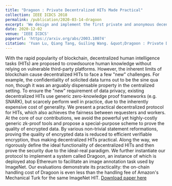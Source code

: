 ```yaml
---
title: "Dragoon : Private Decentralized HITs Made Practical"
collection: IEEE ICDCS 2018
permalink: /publication/2020-03-14-dragoon
excerpt: 'We design and implement the first private and anonymous decentralized crowdsourcing system ZebraLancer, and overcome two fundamental challenges of decentralizing crowdsourcing, i.e. data leakage and identity breach. First, our outsource-then-prove methodology resolves the tension between blockchain transparency and data confidentiality, which is critical in crowdsourcing use-case. ZebraLancer ensures: (i) a requester will not pay more than what data deserve, according to a policy announced when her task is published via the blockchain; (ii) each worker indeed gets a payment based on the policy, if he submits data to the blockchain; (iii) the above properties are realized not only without a central arbiter, but also without leaking the data to the open blockchain. Furthermore, the transparency of blockchain allows one to infer private information about workers and requesters through their participation history. On the other hand, allowing anonymity will enable a malicious worker to submit multiple times to reap rewards. ZebraLancer overcomes this problem by allowing anonymous requests/submissions without sacrificing the accountability. The idea behind is a subtle linkability: if a worker submits twice to a task, anyone can link the submissions, or else he stays anonymous and unlinkable across tasks. To realize this delicate linkability, we put forward a novel cryptographic concept, i.e. the common-prefix-linkable anonymous authentication. We remark the new anonymous authentication scheme might be of independent interest. Finally, we implement our protocol for a common image annotation task and deploy it in a test net of Ethereum. The experiment results show the applicability of our protocol with the existing real-world blockchain.'
date: 2020-12-02
venue: 'IEEE ICDCS'
paperurl: 'https://arxiv.org/abs/2003.10074'
citation: 'Yuan Lu, Qiang Tang, Guiling Wang. &quot;Dragoon : Private Decentralized HITs Made Practical.&quot; <i>Proc. IEEE ICDCS 2020</i>.'
---
```

With the rapid popularity of blockchain, decentralized human intelligence tasks (HITs) are proposed to crowdsource human knowledge without relying on vulnerable third-party platforms. However, the inherent limits of blockchain cause decentralized HITs to face a few "new" challenges. For example, the confidentiality of solicited data turns out to be the sine qua non, though it was an arguably dispensable property in the centralized setting. To ensure the "new" requirement of data privacy, existing decentralized HITs use generic zero-knowledge proof frameworks (e.g. SNARK), but scarcely perform well in practice, due to the inherently expensive cost of generality.
We present a practical decentralized protocol for HITs, which also achieves the fairness between requesters and workers. At the core of our contributions, we avoid the powerful yet highly-costly generic zk-proof tools and propose a special-purpose scheme to prove the quality of encrypted data. By various non-trivial statement reformations, proving the quality of encrypted data is reduced to efficient verifiable encryption, thus making decentralized HITs practical. Along the way, we rigorously define the ideal functionality of decentralized HITs and then prove the security due to the ideal-real paradigm.
We further instantiate our protocol to implement a system called Dragoon, an instance of which is deployed atop Ethereum to facilitate an image annotation task used by ImageNet. Our evaluations demonstrate its practicality: the on-chain handling cost of Dragoon is even less than the handling fee of Amazon's Mechanical Turk for the same ImageNet HIT. 
[Download paper here](https://arxiv.org/abs/2003.10074)

